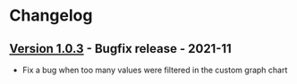 # Changelog

## [Version 1.0.3](https://github.com/dataiku/dss-plugin-graph-analytics/releases/tag/v1.0.3) - Bugfix release - 2021-11
- Fix a bug when too many values were filtered in the custom graph chart
